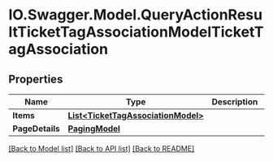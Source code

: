 # IO.Swagger.Model.QueryActionResultTicketTagAssociationModelTicketTagAssociation
## Properties

Name | Type | Description | Notes
------------ | ------------- | ------------- | -------------
**Items** | [**List&lt;TicketTagAssociationModel&gt;**](TicketTagAssociationModel.md) |  | [optional] 
**PageDetails** | [**PagingModel**](PagingModel.md) |  | [optional] 

[[Back to Model list]](../README.md#documentation-for-models) [[Back to API list]](../README.md#documentation-for-api-endpoints) [[Back to README]](../README.md)

